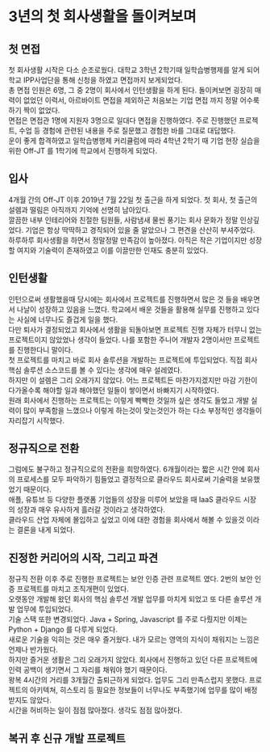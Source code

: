 # 3년의 첫 회사생활을 돌이켜보며

## 첫 면접

첫 회사생활 시작은 다소 순조로웠다. 대학교 3학년 2학기때 일학습병행제를 알게 되어 학교 IPP사업단을 통해 신청을 하였고 면접까지 보게되었다.  
총 면접 인원은 6명, 그 중 2명이 회사에서 인턴생활을 하게 된다. 돌이켜보면 굉장히 매력이 없었던 이력서, 아르바이트 면접을 제외하곤 처음보는 기업 면접 까지 정말 어수룩하기 짝이 없었다.  
면접은 면접관 1명에 지원자 3명으로 일대다 면접을 진행하였다. 주로 진행했던 프로젝트, 수업 등 경험에 관련된 내용을 주로 질문했고 경험한 바를 그대로 대답했다.  
운이 좋게 합격하였고 일학습병행제 커리큘럼에 따라 4학년 2학기 때 기업 현장 실습을 위한 Off-JT 를 1학기에 학교에서 진행하게 되었다.

## 입사

4개월 간의 Off-JT 이후 2019년 7월 22일 첫 출근을 하게 되었다. 첫 회사, 첫 출근의 설렘과 떨림은 아직까지 기억에 선명히 남아있다.  
깔끔한 내부 인테리어와 친절한 팀원들, 사람냄새 물씬 풍기는 회사 문화가 정말 인상깊었다. 기업은 항상 딱딱하고 경직되어 있을 줄 알았으나 그 편견을 산산히 부셔주었다.  
하루하루 회사생활을 하면서 정말정말 만족감이 높아졌다. 아직은 작은 기업이지만 성장할 여지와 기술력이 존재하였고 이를 이끌만한 인재도 충분히 있었다.


## 인턴생활

인턴으로써 생활했을때 당시에는 회사에서 프로젝트를 진행하면서 많은 것 들을 배우면서 나날이 성장하고 있음을 느꼈다. 학교에서 배운 것들을 활용해 실무를 진행하고 있다는 사실에 너무나도 즐겁게 일을 했다.  
다만 퇴사가 결정되었고 회사에서 생활을 되돌아보면 프로젝트 진행 자체가 터무니 없는 프로젝트이지 않았었나 생각이 들었다. 나를 포함한 주니어 개발자 2명이서만 프로젝트를 진행한다니 말이다.  
첫 프로젝트를 마치고 바로 회사 솔루션을 개발하는 프로젝트에 투입되었다. 직접 회사 핵심 솔루션 소스코드를 볼 수 있다는 생각에 매우 설레였다.  
하지만 이 설렘은 그리 오래가지 않았다. 어느 프로젝트든 마찬가지겠지만 마감 기한이 다가올수록 해야할 일과 해야했던 일들이 쌓이면서 바빠지기 시작하였다.  
원래 회사에서 진행하는 프로젝트는 이렇게 빡빡한 것일까 싶은 생각도 들었고 개발 실력이 많이 부족함을 느꼈으나 이렇게 하는것이 맞는것인가 하는 다소 부정적인 생각들이 자리잡기 시작했다.

## 정규직으로 전환

그럼에도 불구하고 정규직으로의 전환을 희망하였다. 6개월이라는 짧은 시간 안에 회사의 프로세스를 모두 파악하기 힘들었고 결정적으로 클라우드 회사로써 기술력을 보유했었기 때문이다.  
애플, 유튜브 등 다양한 플랫폼 기업들의 성장을 미루어 보았을 때 IaaS 클라우드 시장의 성장과 매우 유사하게 흘러갈 것이라고 생각하였다.  
클라우드 산업 자체에 몰입하고 싶었고 이에 대한 경험을 회사에서 해볼 수 있을것 이라는 결론을 내게 되었다.

## 진정한 커리어의 시작, 그리고 파견

정규직 전환 이후 주로 진행한 프로젝트는 보안 인증 관련 프로젝트 였다. 2번의 보안 인증 프로젝트를 마치고 조직개편이 있었다.  
오랫동안 개발해 왔던 회사의 핵심 솔루션 개발 업무를 마치게 되었고 또 다른 솔루션 개발 업무에 투입되었다.  
기술 스택 또한 변경되었다. Java + Spring, Javascript 를 주로 다뤘지만 이제는 Python + Django 를 다루게 되었다.  
새로운 기술을 익히는 것은 매우 즐거웠다. 내가 모르는 영역의 지식이 채워지는 느낌은 언제나 반가웠다.  
하지만 즐거운 생활은 그리 오래가지 않았다. 회사에서 진행하고 있던 다른 프로젝트에 인력 공백이 생기면서 그 자리를 채워야 했기 때문이다.  
왕복 4시간의 거리를 3개월간 출퇴근하게 되었다. 업무도 그리 만족스럽지 못했다. 프로젝트의 아키텍쳐, 히스토리 등 필요한 정보들이 너무나도 부족했기에 업무를 많이 배정받지도 않았다.  
시간을 허비하는 일이 점점 많아졌다. 생각도 점점 많아졌다.

## 복귀 후 신규 개발 프로젝트